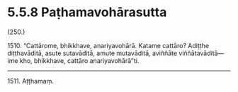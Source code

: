 # 5.5.8 Paṭhamavohārasutta

(250.)

1510\. “Cattārome, bhikkhave, anariyavohārā. Katame cattāro? Adiṭṭhe diṭṭhavāditā, asute sutavāditā, amute mutavāditā, aviññāte viññātavāditā—  ime kho, bhikkhave, cattāro anariyavohārā”ti.

---

1511\. Aṭṭhamaṃ.
